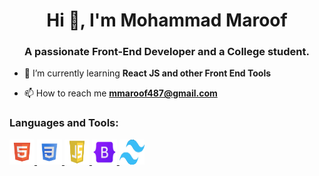 <h1 align="center">Hi 👋, I'm Mohammad Maroof</h1>
<h3 align="center">A passionate Front-End Developer and a College student.</h3>

- 🌱 I’m currently learning **React JS and other Front End Tools**

- 📫 How to reach me **mmaroof487@gmail.com**

<p align="left">
</p>

<h3 align="left">Languages and Tools:</h3>
<p align="left">
<!-- *html -->
<a href="https://www.w3.org/html/" target="_blank" rel="noreferrer">
<img src="image-removebg-preview3.png" alt="html5" width="40" height="40"/> </a>
<!-- *css -->
<a href="https://www.w3schools.com/css/" target="_blank" rel="noreferrer">
<img src="image-removebg-preview4.png" alt="css3" width="40" height="40"/>
</a>
<!-- *js -->
<a href="https://www.w3schools.com/js/" target="_blank" rel="noreferrer">
<img src="image-removebg-preview5.png" alt="js" width="40" height="40"/>
</a>
<!-- *bs -->
<a href="https://getbootstrap.com/" target="_blank" rel="noreferrer">
<img src="image-removebg-preview2.png" alt="bs" width="40" height="40">
</a>
<!-- *tailwind -->
<a href="https://tailwindcss.com/" target="_blank" rel="noreferrer">
<img src="image-removebg-preview.png" alt="tw-css" width="40" height="40">
</a>
